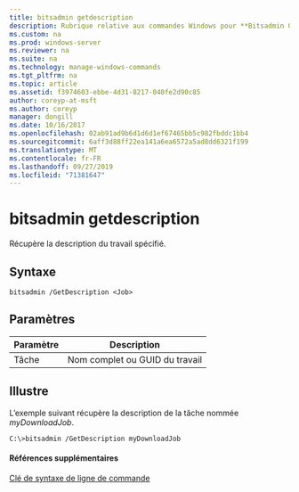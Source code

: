 ```yaml
---
title: bitsadmin getdescription
description: Rubrique relative aux commandes Windows pour **Bitsadmin GetDescription** -récupère la description du travail spécifié.
ms.custom: na
ms.prod: windows-server
ms.reviewer: na
ms.suite: na
ms.technology: manage-windows-commands
ms.tgt_pltfrm: na
ms.topic: article
ms.assetid: f3974603-ebbe-4d31-8217-040fe2d90c85
author: coreyp-at-msft
ms.author: coreyp
manager: dongill
ms.date: 10/16/2017
ms.openlocfilehash: 02ab91ad9b6d1d6d1ef67465bb5c982fbddc1bb4
ms.sourcegitcommit: 6aff3d88ff22ea141a6ea6572a5ad8dd6321f199
ms.translationtype: MT
ms.contentlocale: fr-FR
ms.lasthandoff: 09/27/2019
ms.locfileid: "71381647"
---
```

# <a name="bitsadmin-getdescription"></a>bitsadmin getdescription



Récupère la description du travail spécifié.

## <a name="syntax"></a>Syntaxe

```
bitsadmin /GetDescription <Job>
```

## <a name="parameters"></a>Paramètres

|Paramètre|Description|
|---------|-----------|
|Tâche|Nom complet ou GUID du travail|

## <a name="BKMK_examples"></a>Illustre

L’exemple suivant récupère la description de la tâche nommée *myDownloadJob*.
```
C:\>bitsadmin /GetDescription myDownloadJob
```

#### <a name="additional-references"></a>Références supplémentaires

[Clé de syntaxe de ligne de commande](command-line-syntax-key.md)